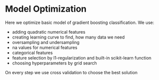# Model Optimization
Here we optimize basic model of gradient boosting classification. We use:

- adding quadratic numerical features
- creating learning curve to find, how many data we need
- oversampling and undersampling
- na values for numerical features
- categorical features
- feature selection by l1-regularization and built-in scikit-learn function
- choosing hyperparameters by grid search

On every step we use cross validation to choose the best solution
